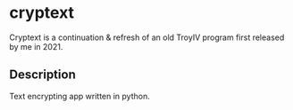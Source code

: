# cryptext
Cryptext is a continuation &amp; refresh of an old TroyIV program first released by me in 2021.

## Description
Text encrypting app written in python.
